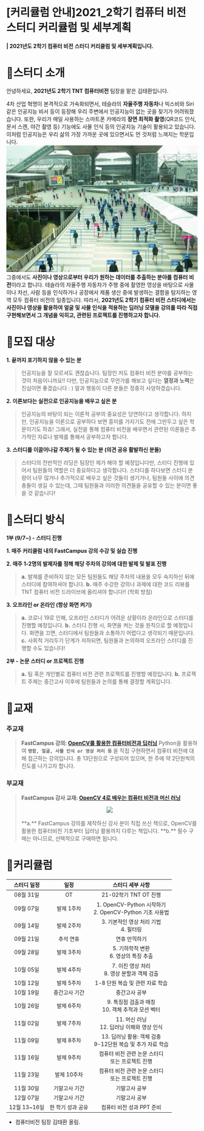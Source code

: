 # [커리큘럼 안내]2021_2학기 컴퓨터 비전 스터디 커리큘럼 및 세부계획

#### |  2021년도 2학기 컴퓨터 비전 스터디 커리큘럼 및 세부계획입니다.  

# 🔔스터디 소개 

 안녕하세요, **2021년도 2학기 TNT 컴퓨터비전** 팀장을 맡은 김태환입니다.

 4차 산업 혁명이 본격적으로 가속화되면서, 테슬라의 **자율주행 자동차**나 빅스비와 Siri 같은 인공지능 비서 등이 등장해 우리 주변에서 인공지능이 없는 곳을 찾기가 어려워졌습니다. 또한, 우리가 매일 사용하는 스마트폰 카메라의 **장면 최적화 촬영**(QR코드 인식, 문서 스캔, 야간 촬영 등) 기능에도 사물 인식 등의 인공지능 기술이 활용되고 있습니다. 이처럼 인공지능은 우리 삶의 가장 가까운 곳에 있으면서도 먼 것처럼 느껴지는 학문입니다.
![image](https://github.com/skku-taehwan/taehwan16/blob/main/humanrecognition.jpg?raw=true)
 그중에서도 **사진이나 영상으로부터 우리가 원하는 데이터를 추출하는 분야를 컴퓨터 비전**이라고 합니다. 테슬라의 자율주행 자동차가 주행 중에 촬영한 영상을 바탕으로 사물이나 차선, 사람 등을 인식하거나 공장에서 제품 생산 중에 발생하는 결함을 탐지하는 영역 모두 컴퓨터 비전의 일종입니다. 따라서, **2021년도 2학기 컴퓨터 비전 스터디에서는 사진이나 영상을 활용하여 얼굴 및 사물 인식을 적용하는 딥러닝 모델을 강의를 따라 직접 구현해보면서 그 개념을 익히고, 관련된 프로젝트를 진행하고자 합니다.** 

 

# 🔔모집 대상

**1. 끝까지 포기하지 않을 수 있는 분**
>인공지능을 잘 모르셔도 괜찮습니다. 팀장인 저도 컴퓨터 비전 분야를 공부하는 것이 처음이니까요!! 다만, 인공지능으로 무언가를 해보고 싶다는 **열정과 노력**은 진심이면 좋겠습니다 : ) 말과 행동이 다른 분들은 정중히 사양하겠습니다.

**2. 이론보다는 실전으로 인공지능을 배우고 싶은 분**
> 인공지능의 바탕이 되는 이론적 공부의 중요성은 당연하다고 생각합니다. 하지만, 인공지능을 이론으로 공부하다 보면 흥미를 가지기도 전에 그만두고 싶은 학문이기도 하죠! 그래서, 실전을 통해 컴퓨터 비전을 배우면서 관련된 이론들은 추가적인 자료나 발제를 통해서 공부하고자 합니다.

 **3. 스터디를 이끌어나갈 주체가 될 수 있는 분 (의견 공유 활발하신 분들)**
> 스터디의 전반적인 리딩은 팀장인 제가 해야 할 예정입니다만, 스터디 진행에 있어서 팀원들의 역할은 더 중요하다고 생각합니다. 스터디를 하다보면 스터디 분량이 너무 많거나 추가적으로 배우고 싶은 것들이 생기거나, 팀원들 사이에 의견 충돌이 생길 수 있는데, 그때 팀원들과 이러한 의견들을 공유할 수 있는 분이면 좋을 것 같습니다! 

# 🔔스터디 방식

**1부 (9/7~) - 스터디 진행**

 **1. 매주 커리큘럼 내의 FastCampus 강의 수강 및 실습 진행**

 **2. 매주 1-2명의 발제자를 정해 해당 주차의 강의에 대한 발제 및 발표 진행**

 > **a.** 발제를 준비하지 않는 모든 팀원들도 해당 주차의 내용을 모두 숙지하신 뒤에 스터디에 참여하셔야 합니다.
 > **b.** 매주 수강한 강의나 과제에 대한 코드 리뷰를 TNT 컴퓨터 비전 드라이브에 올리셔야 합니다!! (학회 방침)  

 **3. 오프라인 or 온라인 (항상 화면 켜기)**

>**a.** 코로나 19로 인해, 오프라인 스터디가 어려운 상황이라 온라인으로 스터디를 진행할 예정입니다.
 > **b.** 스터디 진행 시, 화면을 켜는 것을 원칙으로 할 예정입니다. 화면을 끄면, 스터디에서 팀원들과 소통하기 어렵다고 생각되기 때문입니다.
> **c.** 사회적 거리두기 단계가 저하되면, 팀원들과 논의하여 오프라인 스터디를 진행할 수도 있습니다!

**2부 - 논문 스터디 or 프로젝트 진행**

> **a.** 팀 혹은 개인별로 컴퓨터 비전 관련 프로젝트를 진행할 예정입니다.
> **b.** 프로젝트 주제는 중간고사 이후에 팀원들과 논의를 통해 결정할 계획입니다.

# 🔔교재

### 주교재 ###

> **FastCampus 강의: [OpenCV를 활용한 컴퓨터비전과 딥러닝](https://fastcampus.co.kr/dev_online_cvodl)**
> Python을 활용하여 **`명함, 얼굴, 사물 인식 or 영상 처리 등`** 을 직접 구현하면서 컴퓨터 비전에 대해 접근하는 강의입니다.
>   총 13단원으로 구성되어 있으며, 한 주에 약 2단원씩의 진도를 나가고자 합니다.

### 부교재 ###

>**FastCampus 강사 교재: [OpenCV 4로 배우는 컴퓨터 비전과 머신 러닝](http://www.kyobobook.co.kr/product/detailViewKor.laf?mallGb=KOR&ejkGb=KOR&barcode=9791160507652)**
> <p align = "center"> <img src = "http://image.kyobobook.co.kr/images/book/xlarge/652/x9791160507652.jpg" width = 300></p>
>  **a.** FastCampus 강의를 제작하신 강사 분이 직접 쓰신 책으로, OpenCV를 활용한 컴퓨터비전 기초부터 딥러닝 활용까지 다루는 책입니다.
>  **b.** 필수 구매는 아니므로, 선택적으로 구매하면 됩니다. 

# 🔔커리큘럼
| 스터디 일정| 일정|스터디 세부 사항|
|:---:|:---:|:---:|
|08월 31일|OT|21-02학기 TNT OT 진행|
|09월 07일|발제 1주차|1. OpenCV-Python 시작하기 <br>2. OpenCV-Python 기초 사용법|
|09월 14일|발제 2주차|3. 기본적인 영상 처리 기법 <br>4. 필터링 |
|09월 21일|추석 연휴|연휴 만끽하기|
|09월 28일|발제 3주차|5. 기하학적 변환 <br> 6. 영상의 특징 추출 |
|10월 05일|발제 4주차|7. 이진 영상 처리<br> 8. 영상 분할과 객체 검출 |
|10월 12일|발제 5주차|1-8 단원 복습 및 관련 자료 학습 |
|10월 19일|중간고사 기간| 중간고사 공부 |
|10월 26일|발제 6주차|9. 특징점 검출과 매칭 <br> 10. 객체 추적과 모션 벡터 |
|11월 02일|발제 7주차|11. 머신 러닝 <br> 12. 딥러닝 이해와 영상 인식 |
|11월 09일|발제 8주차|13. 딥러닝 활용: 객체 검충<br> 9-12단원 복습 및 추가 자료 학습|
|11월 16일|발제 9주차| 컴퓨터 비전 관련 논문 스터디 <br> 또는 프로젝트 진행 |
|11월 23일|발제 10주차|컴퓨터 비전 관련 논문 스터디 <br> 또는 프로젝트 진행 |
|11월 30일|기말고사 기간|기말고사 공부 |
|12월 07일|기말고사 기간|기말고사 공부 |
|12월 13~16일|한 학기 성과 공유| 컴퓨터 비전 성과 PPT 준비|

- 컴퓨터비전 팀장 김태환 올림.
